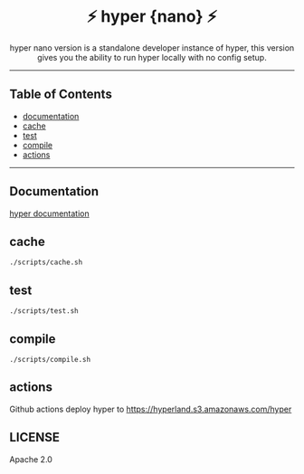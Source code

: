 <h1 align="center">⚡️ hyper {nano} ⚡️</h1>
<p align="center">
  hyper nano version is a standalone developer instance of hyper, this version gives you
  the ability to run hyper locally with no config setup.
</p>

---

## Table of Contents

- [documentation](#documentation)
- [cache](#cache)
- [test](#test)
- [compile](#compile)
- [actions](#actions)

---

## Documentation

[hyper documentation](https://docs.hyper.io)

## cache

```
./scripts/cache.sh
```

## test

```
./scripts/test.sh
```

## compile

```
./scripts/compile.sh
```

## actions

Github actions deploy hyper to https://hyperland.s3.amazonaws.com/hyper

## LICENSE

Apache 2.0
